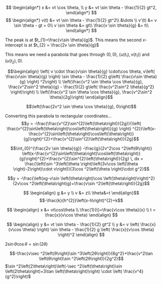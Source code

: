 $$
\begin{align*}  
x &= vt \cos \theta, \\  
y &= vt \sin \theta - \frac{1}{2} gt^2,  
\end{align*}
$$
$$
\begin{align*}
v(t) &= vt \sin \theta - \frac{1}{2} gt^2\\
&\dots \\
v'(t) &= v \sin \theta - gt = 0\\
v \sin \theta &= gt\\
\frac{v \sin \theta}{g} &= t\\
\end{align*}
$$

The peak is at $t_{1}=\frac{v\sin \theta}{g}$. This means the second $x$-intercept is at $t_{2} = \frac{2v \sin \theta}{g}$

This means we need a parabola that goes through $(0,0)$, $(u(t_{1}), v(t_{1}))$ and $(u(t_{2}), 0)$.

$$\begin{align}
\left( v \cdot \frac{v\sin \theta}{g} \cdot\cos \theta, v\left( \frac{v\sin \theta}{g} \right)  \sin \theta - \frac{1}{2} g\left( \frac{v\sin \theta}{g} \right) ^2\right) \\
\left(\frac{v^2 \sin \theta \cos \theta}{g}, \frac{v^2\sin^2 \theta}{g} - \frac{1}{2} g\left( \frac{v^2\sin^2 \theta}{g^2} \right)\right) \\
\left(\frac{v^2 \sin \theta \cos \theta}{g}, \frac{v^2\sin^2 \theta}{2g}\right)
\end{align}$$

$$\left(\frac{2v^2 \sin \theta \cos \theta}{g}, 0\right)$$

Converting this parabola to rectangular coordinates...
$$y = -\frac{\frac{v^{2}\sin^{2}\left(\theta\right)}{2g}}{\left( \frac{v^{2}\sin\left(\theta\right)\cos\left(\theta\right)}{g} \right) ^{2}}\left(x-\frac{v^{2}\sin\left(\theta\right)\cos\left(\theta\right)}{g}\right)^{2}+\frac{v^{2}\sin^{2}\left(\theta\right)}{2g}$$

$$\int_{0}^{\frac{2v \sin \theta}{g}}  -\frac{g}{2v^2\cos ^2\left(θ\right)} \left(x-\frac{v^{2}\sin\left(\theta\right)\cos\left(\theta\right)}{g}\right)^{2}+\frac{v^{2}\sin^{2}\left(\theta\right)}{2g} \, dx = \frac{\left(\sin ^3\left(\theta \right)\left(3v\cos \left(\theta \right)-2\right)\cdot v\right)}{3\cos ^2\left(\theta \right)\cdot g^2}$$


$$y = -\frac{\left(xg-v\sin \left(\theta\right)\cos \left(\theta\right)\right)^2}{2v\cos ^2\left(\theta\right)g}+\frac{v\sin ^2\left(\theta\right)}{2g}$$

$$
\begin{align}
g &= y \\
v &= z\\
\theta&=t
\end{align}$$
$$-\frac{k}{h^{2}}\left(x-h\right)^{2}+k$$



$$
\begin{align}
x &= vt\cos\theta \\
\frac{1}{t}=\frac{v\cos \theta}{x} \\
t = \frac{x}{v\cos \theta}
\end{align}
$$

$$
\begin{align}
y &= vt \sin \theta - \frac{1}{2} gt^2 \\
y &= v \left( \frac{x}{v\cos \theta} \right) \sin \theta - \frac{1}{2} g \left( \frac{x}{v\cos \theta} \right)^2
\end{align}
$$

$2\sin \theta \cos \theta = \sin(2\theta)$

$$-\frac{v\sec ^2\left(θ\right)\sin ^3\left(2θ\right)}{6g^2}+\frac{v^2\tan \left(θ\right)\sin ^2\left(2θ\right)}{2g^2}$$$\sin ^2\left(2\theta\right)\left(-\sec ^2\left(\theta\right)\sin \left(2\theta\right)+3\tan \left(\theta\right)\right) \cdot \left( \frac{v^4}{g^2}\right)$